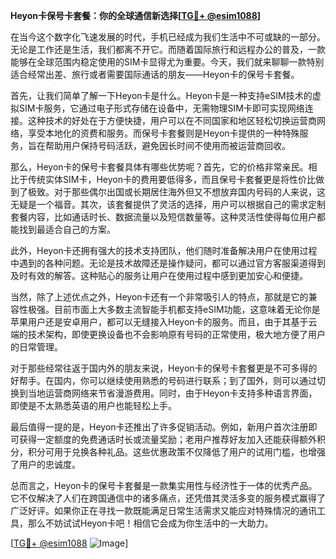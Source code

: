 **Heyon卡保号卡套餐：你的全球通信新选择[[TG💪+ @esim1088](https://t.me/s/esim1088)]**

在当今这个数字化飞速发展的时代，手机已经成为我们生活中不可或缺的一部分。无论是工作还是生活，我们都离不开它。而随着国际旅行和远程办公的普及，一款能够在全球范围内稳定使用的SIM卡显得尤为重要。今天，我们就来聊聊一款特别适合经常出差、旅行或者需要国际通话的朋友——Heyon卡的保号卡套餐。

首先，让我们简单了解一下Heyon卡是什么。Heyon卡是一种支持eSIM技术的虚拟SIM卡服务，它通过电子形式存储在设备中，无需物理SIM卡即可实现网络连接。这种技术的好处在于方便快捷，用户可以在不同国家和地区轻松切换运营商网络，享受本地化的资费和服务。而保号卡套餐则是Heyon卡提供的一种特殊服务，旨在帮助用户保持号码活跃，避免因长时间不使用而被运营商回收。

那么，Heyon卡的保号卡套餐具体有哪些优势呢？首先，它的价格非常亲民。相比于传统实体SIM卡，Heyon卡的费用要低得多，而且保号卡套餐更是将性价比做到了极致。对于那些偶尔出国或长期居住海外但又不想放弃国内号码的人来说，这无疑是一个福音。其次，该套餐提供了灵活的选择，用户可以根据自己的需求定制套餐内容，比如通话时长、数据流量以及短信数量等。这种灵活性使得每位用户都能找到最适合自己的方案。

此外，Heyon卡还拥有强大的技术支持团队，他们随时准备解决用户在使用过程中遇到的各种问题。无论是技术故障还是操作疑问，都可以通过官方客服渠道得到及时有效的解答。这种贴心的服务让用户在使用过程中感到更加安心和便捷。

当然，除了上述优点之外，Heyon卡还有一个非常吸引人的特点，那就是它的兼容性极强。目前市面上大多数主流智能手机都支持eSIM功能，这意味着无论你是苹果用户还是安卓用户，都可以无缝接入Heyon卡的服务。而且，由于其基于云端的技术架构，即使更换设备也不会影响原有号码的正常使用，极大地方便了用户的日常管理。

对于那些经常往返于国内外的朋友来说，Heyon卡的保号卡套餐更是不可多得的好帮手。在国内，你可以继续使用熟悉的号码进行联系；到了国外，则可以通过切换到当地运营商网络来节省漫游费用。同时，由于Heyon卡支持多种语言界面，即使是不太熟悉英语的用户也能轻松上手。

最后值得一提的是，Heyon卡还推出了许多促销活动。例如，新用户首次注册即可获得一定额度的免费通话时长或流量奖励；老用户推荐好友加入还能获得额外积分，积分可用于兑换各种礼品。这些优惠政策不仅降低了用户的试用门槛，也增强了用户的忠诚度。

总而言之，Heyon卡的保号卡套餐是一款集实用性与经济性于一体的优秀产品。它不仅解决了人们在跨国通信中的诸多痛点，还凭借其灵活多变的服务模式赢得了广泛好评。如果你正在寻找一款既能满足日常生活需求又能应对特殊情况的通讯工具，那么不妨试试Heyon卡吧！相信它会成为你生活中的一大助力。

[[TG💪+ @esim1088](https://t.me/s/esim1088) ![Image](https://i.postimg.cc/4NQfJmqS/Snipaste-2025-05-13-00-14-12.png)]